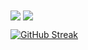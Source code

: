 <!--
**stanbar/stanbar** is a ✨ _special_ ✨ repository because its `README.md` (this file) appears on your GitHub profile.

Here are some ideas to get you started:

- 🔭 I’m currently working on ...
- 🌱 I’m currently learning ...
- 👯 I’m looking to collaborate on ...
- 🤔 I’m looking for help with ...
- 💬 Ask me about ...
- 📫 How to reach me: ...
- 😄 Pronouns: ...
- ⚡ Fun fact: ...
-->

<img align="center" src="https://github-readme-stats.vercel.app/api?username=stanbar&count_private=true&show_icons=true&layout=compact&theme=tokyonight" />
<img align="center" src="https://github-readme-stats.vercel.app/api/top-langs/?username=stanbar&count_private=true&langs_count=7&hide=html,postscript&exclude_repo=Machine-Learning-Course,dotfiles&layout=compact&theme=tokyonight" />

[![GitHub Streak](http://github-readme-streak-stats.herokuapp.com?user=stanbar&theme=tokyonight)](https://git.io/streak-stats)
